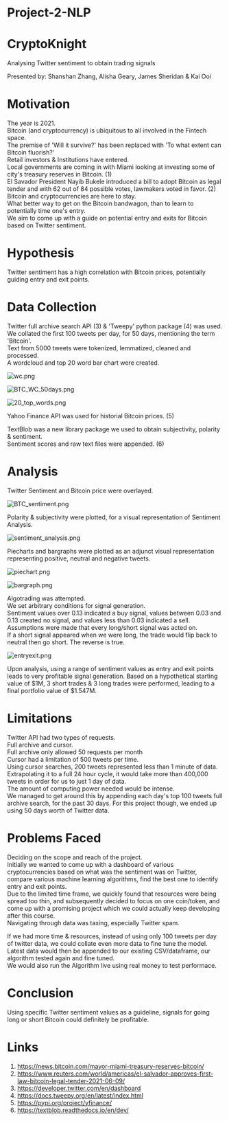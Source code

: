 # Project-2-NLP

# CryptoKnight

Analysing Twitter sentiment to obtain trading signals

Presented by: Shanshan Zhang, Alisha Geary, James Sheridan & Kai Ooi

# Motivation
The year is 2021.  
Bitcoin (and cryptocurrency) is ubiquitous to all involved in the Fintech space.  
The premise of 'Will it survive?' has been replaced with 'To what extent can Bitcoin fluorish?'  
Retail investors & Institutions have entered.  
Local governments are coming in with Miami looking at investing some of city's treasury reserves in Bitcoin. (1)  
El Savador President Nayib Bukele introduced a bill to adopt Bitcoin as legal tender and with 62 out of 84 possible votes, lawmakers voted in favor. (2)  
Bitcoin and cryptocurrencies are here to stay.  
What better way to get on the Bitcoin bandwagon, than to learn to potentially time one's entry.  
We aim to come up with a guide on potential entry and exits for Bitcoin based on Twitter sentiment.

# Hypothesis
Twitter sentiment has a high correlation with Bitcoin prices, potentially guiding entry and exit points.

# Data Collection
Twitter full archive search API (3) & 'Tweepy' python package (4) was used.  
We collated the first 100 tweets per day, for 50 days, mentioning the term 'Bitcoin'.  
Text from 5000 tweets were tokenized, lemmatized, cleaned and processed.  
A wordcloud and top 20 word bar chart were created.  

![wc.png](images/wc.png)  

![BTC_WC_50days.png](images/BTC_WC_50days.png)  

![20_top_words.png](images/20_top_words.png)  

Yahoo Finance API was used for historial Bitcoin prices. (5)  

TextBlob was a new library package we used to obtain subjectivity, polarity & sentiment.  
Sentiment scores and raw text files were appended. (6)

# Analysis
Twitter Sentiment and Bitcoin price were overlayed.  

![BTC_sentiment.png](images/BTC_sentiment.png)  

Polarity & subjectivity were plotted, for a visual representation of Sentiment Analysis.  

![sentiment_analysis.png](images/sentiment_analysis.png)  

Piecharts and bargraphs were plotted as an adjunct visual representation representing positive, neutral and negative tweets.  

![piechart.png](images/piechart.png)    

![bargraph.png](images/bargraph.png)  

Algotrading was attempted.  
We set arbitrary conditions for signal generation.  
Sentiment values over 0.13 indicated a buy signal, values between 0.03 and 0.13 created no signal, and values less than 0.03 indicated a sell.  
Assumptions were made that every long/short signal was acted on.  
If a short signal appeared when we were long, the trade would flip back to neutral then go short. The reverse is true.  

![entryexit.png](images/entryexit.png)  

Upon analysis, using a range of sentiment values as entry and exit points leads to very profitable signal generation.
Based on a hypothetical starting value of $1M, 3 short trades & 3 long trades were performed, leading to a final portfolio value of $1.547M.

# Limitations
Twitter API had two types of requests.  
Full archive and cursor.  
Full archive only allowed 50 requests per month  
Cursor had a limitation of 500 tweets per time.  
Using cursor searches, 200 tweets represented less than 1 minute of data.  
Extrapolating it to a full 24 hour cycle, it would take more than 400,000 tweets in order for us to just 1 day of data.  
The amount of computing power needed would be intense.  
We managed to get around this by appending each day's top 100 tweets full archive search, for the past 30 days. For this project though, we ended up using 50 days worth of Twitter data.  

# Problems Faced
Deciding on the scope and reach of the project.  
Initially we wanted to come up with a dashboard of various cryptocurrencies based on what was the sentiment was on Twitter, compare various machine learning algorithms, find the best one to identify entry and exit points.  
Due to the limited time frame, we quickly found that resources were being spread too thin, and subsequently decided to focus on one coin/token, and come up with a promising project which we could actually keep developing after this course.  
Navigating through data was taxing, especially Twitter spam.  

If we had more time & resources, instead of using only 100 tweets per day of twitter data, we could collate even more data to fine tune the model.  
Latest data would then be appended to our existing CSV/dataframe, our algorithm tested again and fine tuned.  
We would also run the Algorithm live using real money to test performace.

# Conclusion
Using specific Twitter sentiment values as a guideline, signals for going long or short Bitcoin could definitely be profitable.

# Links
1. https://news.bitcoin.com/mayor-miami-treasury-reserves-bitcoin/
2. https://www.reuters.com/world/americas/el-salvador-approves-first-law-bitcoin-legal-tender-2021-06-09/
3. https://developer.twitter.com/en/dashboard
4. https://docs.tweepy.org/en/latest/index.html
5. https://pypi.org/project/yfinance/
6. https://textblob.readthedocs.io/en/dev/
